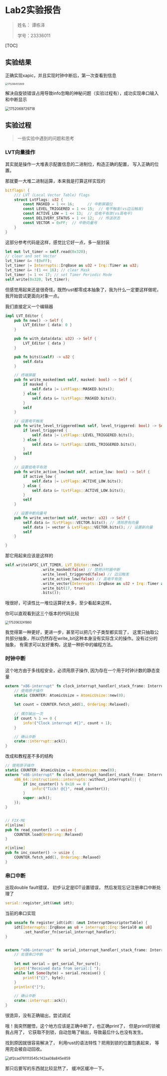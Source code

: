 # Lab2实验报告

>  姓名： 谭栋泽
>
> 学号：23336011

[TOC]



## 实验结果 

正确实现xapic，并且实现时钟中断后，第一次查看到信息

<img src="D:\Routine\WeChat\Data\WeChat Files\wxid_zfcan4nv3ao421\FileStorage\Temp\1752064512809.png" alt="1752064512809" style="zoom:50%;" /> 

解决自旋锁错误占用导致info忽略的神秘问题（实验过程有），成功实现串口输入和中断显示

<img src="D:\Routine\WeChat\Data\WeChat Files\wxid_zfcan4nv3ao421\FileStorage\Temp\1752069729718.png" alt="1752069729718" style="zoom:80%;" /> 

## 实验过程

> 一些实验中遇到的问题和思考

### LVT向量操作

其实就是操作一大堆表示配置信息的二进制位，构造正确的配置， 写入正确的位置。

那就要一大堆二进制运算，本来我是打算这样实现的

```rust
bitflags! {
    /// LVT (Local Vector Table) flags
    struct LvtFlags: u32 {
        const MASKED = 1 << 16;      // 中断屏蔽位
        const LEVEL_TRIGGERED = 1 << 15;  // 电平触发(vs边沿触发)
        const ACTIVE_LOW = 1 << 13;  // 低电平有效(vs高电平)
        const DELIVERY_STATUS = 1 << 12;  // 传送状态
        const VECTOR = 0xFF;  // 中断向量号
    }
}
```

这部分参考代码是这样，感觉比它好一点，多一层封装

```rust
let mut lvt_timer = self.read(0x320);
// clear and set Vector
lvt_timer &= !(0xFF);
lvt_timer |= Interrupts::IrqBase as u32 + Irq::Timer as u32;
lvt_timer &= !(1 << 16); // clear Mask
lvt_timer |= 1 << 17; // set Timer Periodic Mode
self.write(0x320, lvt_timer);
```

但感觉用起来还是很奇怪，既然rust都零成本抽象了，我为什么一定要这样做呢，我开始尝试更面向对象一点。

我们直接定义一个编辑器

```rust
impl LVT_Editor {
    pub fn new() -> Self {
        LVT_Editor { data: 0 }
    }

    pub fn with_data(data: u32) -> Self {
        LVT_Editor { data }
    }

    pub fn bits(&self) -> u32 {
        self.data
    }

    // 终端屏蔽
    pub fn write_masked(mut self, masked: bool) -> Self {
        if masked {
            self.data |= LvtFlags::MASKED.bits();
        } else {
            self.data &= !LvtFlags::MASKED.bits();
        }
        self
    }

    // 设置电平触发
    pub fn write_level_triggered(mut self, level_triggered: bool) -> Self {
        if level_triggered {
            self.data |= LvtFlags::LEVEL_TRIGGERED.bits();
        } else {
            self.data &= !LvtFlags::LEVEL_TRIGGERED.bits();
        }        
        self
    }

    // 设置低电平有效
    pub fn write_active_low(mut self, active_low: bool) -> Self {
        if active_low {
            self.data |= LvtFlags::ACTIVE_LOW.bits();
        } else {
            self.data &= !LvtFlags::ACTIVE_LOW.bits();      
        }
        self 
    }

    // 设置中断向量号
    pub fn write_vector(mut self, vector: u32) -> Self {
        self.data &= !LvtFlags::VECTOR.bits(); // 清除原有向量
        self.data |= vector & LvtFlags::VECTOR.bits(); // 设置新向量
        self        
    }

}

```

那它用起来应该是这样的

```rust
self.write(APIC_LVT_TIMER, LVT_Editor::new()
                .write_masked(false) // 禁用计时器中断
                .write_level_triggered(false) // 边沿触发
                .write_active_low(false) // 高电平有效
                .write_vector(Interrupts::IrqBase as u32 + Irq::Timer as u32)// 设置处理 set Timer Periodic Mode
                .write_bit(17, true)
                .bits());
```

哦很好，可读性比一堆位运算好太多，至少看起来这样。

你可以直观看到这三个版本的代码比较

<img src="D:\Routine\WeChat\Data\WeChat Files\wxid_zfcan4nv3ao421\FileStorage\Temp\1752063241860.png" alt="1752063241860" style="zoom:70%;" /> 

 我觉得第一种更好，更进一步，甚至可以把几个子类型都实现了， 这里只抽取公共部分抽象，所以仍然存在write_bit这种本身没有实际含义的操作。没有过分的抽象， 有需求可以友好重构，这是一种折中的编程方法。



### 时钟中断

这个地方由于多线程安全，必须用原子操作, 因为存在一个用于时钟计数的静态变量

```rust
extern "x86-interrupt" fn clock_interrupt_handler(_stack_frame: InterruptStackFrame) {
    // 使用原子操作
    static COUNTER: AtomicUsize = AtomicUsize::new(0);
    
    let count = COUNTER.fetch_add(1, Ordering::Relaxed);
    
    // 偶尔输出一次
    if count % 1 == 0 {
        info!("Clock interrupt #{}", count + 1);
    }

    // 确认中断
    crate::interrupt::ack();
}
```

改成和教程差不多的结构

```rust
// 使用原子操作
static COUNTER: AtomicUsize = AtomicUsize::new(0);
extern "x86-interrupt" fn clock_interrupt_handler(_stack_frame: InterruptStackFrame) {
    x86_64::instructions::interrupts::without_interrupts(|| {
        if inc_counter() % 0x10 == 0 {
            info!("Tick! @{}", read_counter());
        }
        super::ack();
    });
}


// FIX-ME
#[inline]
pub fn read_counter() -> usize {
    COUNTER.load(Ordering::Relaxed)
}

#[inline]
pub fn inc_counter() -> usize {
    COUNTER.fetch_add(1, Ordering::Relaxed)
}
```



### 串口中断

出现double fault错误， 初步认定是IDT设置错误， 然后发现忘记注册串口中断处理了

```rust
serial::register_idt(&mut idt);
```

当前的串口实现
```rust
pub unsafe fn register_idt(idt: &mut InterruptDescriptorTable) {
    idt[Interrupts::IrqBase as u8 + interrupt::Irq::Serial0 as u8]
        .set_handler_fn(serial_interrupt_handler);
}


extern "x86-interrupt" fn serial_interrupt_handler(_stack_frame: InterruptStackFrame) {
    // 处理串口中断
    
    let mut serial = get_serial_for_sure();
    print!("Received data from serial:[ ");
    while let Some(byte) = serial.receive() {
        print!("{}", byte);
    }
    println!("]");

    // 确认中断
    crate::interrupt::ack();
}
```

很诡异，没有正确输出，尝试调试

哦！我突然醒悟，这个地方应该是正确中断了，也正确print了， 但是print的锁被我占用了， 它获取不到锁，自动忽略了输出，导致最后什么也没有发生。

找到原因就很容易解决了， 利用rust的语法特性？把用到锁的位置包裹起来， 等用完会被自动回收。



<img src="D:\Routine\WeChat\Data\WeChat Files\wxid_zfcan4nv3ao421\FileStorage\Temp\df2cad761113545c142aa08a845e859.png" alt="df2cad761113545c142aa08a845e859" style="zoom:80%;" /> 



那只后要写的东西就比较显然了， 缓冲区缓冲一下。











